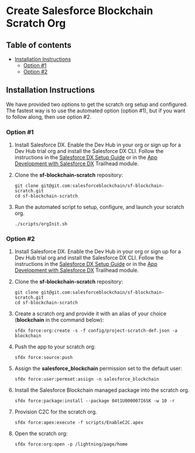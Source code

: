 # Create Salesforce Blockchain Scratch Org

## Table of contents
* [Installation Instructions](#installation-instructions)
    * [Option #1](#option-1)
    * [Option #2](#option-1)

## Installation Instructions
We have provided two options to get the scratch org setup and configured.  The fastest way is to use the automated option (option #1), but if you want to follow along, then use option #2.

### Option #1
1. Install Salesforce DX. Enable the Dev Hub in your org or sign up for a Dev Hub trial org and install the Salesforce DX CLI. Follow the instructions in the [Salesforce DX Setup Guide](https://developer.salesforce.com/docs/atlas.en-us.sfdx_setup.meta/sfdx_setup/sfdx_setup_intro.htm?search_text=trial%20hub%20org) or in the [App Development with Salesforce DX](https://trailhead.salesforce.com/modules/sfdx_app_dev) Trailhead module.

1. Clone the **sf-blockchain-scratch** repository:
    ```
    git clone git@git.com:salesforceblockchain/sf-blockchain-scratch.git
    cd sf-blockchain-scratch
    ```

1. Run the automated script to setup, configure, and launch your scratch org.
    ```
    ./scripts/orgInit.sh
    ```

### Option #2
1. Install Salesforce DX. Enable the Dev Hub in your org or sign up for a Dev Hub trial org and install the Salesforce DX CLI. Follow the instructions in the [Salesforce DX Setup Guide](https://developer.salesforce.com/docs/atlas.en-us.sfdx_setup.meta/sfdx_setup/sfdx_setup_intro.htm?search_text=trial%20hub%20org) or in the [App Development with Salesforce DX](https://trailhead.salesforce.com/modules/sfdx_app_dev) Trailhead module.

1. Clone the **sf-blockchain-scratch** repository:
    ```
    git clone git@git.com:salesforceblockchain/sf-blockchain-scratch.git
    cd sf-blockchain-scratch
    ```

1. Create a scratch org and provide it with an alias of your choice (**blockchain** in the command below):
    ```
    sfdx force:org:create -s -f config/project-scratch-def.json -a blockchain
    ```
    
1. Push the app to your scratch org:
    ```
    sfdx force:source:push
    ```

1. Assign the **salesforce_blockchain** permission set to the default user:
    ```
    sfdx force:user:permset:assign -n salesforce_blockchain
    ```

1. Install the Salesforce Blockchain managed package into the scratch org.
    ```
    sfdx force:package:install --package 04t1U000007I6SK -w 10 -r
    ```
    
1. Provision C2C for the scratch org.    
    ```
    sfdx force:apex:execute -f scripts/EnableC2C.apex
    ```

1. Open the scratch org:
    ```
    sfdx force:org:open -p /lightning/page/home
    ```

